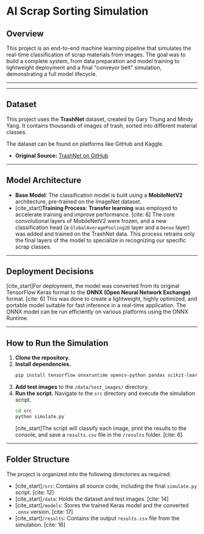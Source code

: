 # AI Scrap Sorting Simulation

## Overview

This project is an end-to-end machine learning pipeline that simulates the real-time classification of scrap materials from images. The goal was to build a complete system, from data preparation and model training to lightweight deployment and a final "conveyor belt" simulation, demonstrating a full model lifecycle.

---

---

## Dataset

This project uses the **TrashNet** dataset, created by Gary Thung and Mindy Yang. It contains thousands of images of trash, sorted into different material classes.

The dataset can be found on platforms like GitHub and Kaggle.

* **Original Source:** [TrashNet on GitHub](https://github.com/garythung/trashnet)



---

## Model Architecture

* **Base Model**: The classification model is built using a **MobileNetV2** architecture, pre-trained on the ImageNet dataset.
* [cite_start]**Training Process**: **Transfer learning** was employed to accelerate training and improve performance. [cite: 6] The core convolutional layers of MobileNetV2 were frozen, and a new classification head (a `GlobalAveragePooling2D` layer and a `Dense` layer) was added and trained on the TrashNet data. This process retrains only the final layers of the model to specialize in recognizing our specific scrap classes.

---

## Deployment Decisions

[cite_start]For deployment, the model was converted from its original TensorFlow Keras format to the **ONNX (Open Neural Network Exchange)** format. [cite: 6] This was done to create a lightweight, highly optimized, and portable model suitable for fast inference in a real-time application. The ONNX model can be run efficiently on various platforms using the ONNX Runtime.

---

## How to Run the Simulation

1.  **Clone the repository.**
2.  **Install dependencies.**
    ```bash
    pip install tensorflow onnxruntime opencv-python pandas scikit-learn seaborn
    ```
3.  **Add test images** to the `/data/test_images/` directory.
4.  **Run the script.** Navigate to the `src` directory and execute the simulation script.
    ```bash
    cd src
    python simulate.py
    ```
    [cite_start]The script will classify each image, print the results to the console, and save a `results.csv` file in the `/results` folder. [cite: 6]

---

## Folder Structure

The project is organized into the following directories as required:
* [cite_start]`/src`: Contains all source code, including the final `simulate.py` script. [cite: 12]
* [cite_start]`/data`: Holds the dataset and test images. [cite: 14]
* [cite_start]`/models`: Stores the trained Keras model and the converted `.onnx` version. [cite: 17]
* [cite_start]`/results`: Contains the output `results.csv` file from the simulation. [cite: 16]

